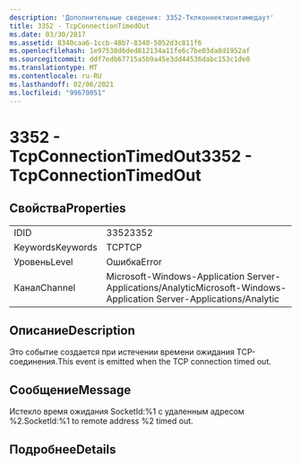 ```yaml
---
description: 'Дополнительные сведения: 3352-Ткпконнектионтимедаут'
title: 3352 - TcpConnectionTimedOut
ms.date: 03/30/2017
ms.assetid: 8340caa6-1ccb-48b7-8340-5052d3c811f6
ms.openlocfilehash: 1e97538d6ded812134a11fe6c7be03da8d1952af
ms.sourcegitcommit: ddf7edb67715a5b9a45e3dd44536dabc153c1de0
ms.translationtype: MT
ms.contentlocale: ru-RU
ms.lasthandoff: 02/06/2021
ms.locfileid: "99670051"
---
```

# <a name="3352---tcpconnectiontimedout"></a><span data-ttu-id="2166e-103">3352 - TcpConnectionTimedOut</span><span class="sxs-lookup"><span data-stu-id="2166e-103">3352 - TcpConnectionTimedOut</span></span>

## <a name="properties"></a><span data-ttu-id="2166e-104">Свойства</span><span class="sxs-lookup"><span data-stu-id="2166e-104">Properties</span></span>  
  
|||  
|-|-|  
|<span data-ttu-id="2166e-105">ID</span><span class="sxs-lookup"><span data-stu-id="2166e-105">ID</span></span>|<span data-ttu-id="2166e-106">3352</span><span class="sxs-lookup"><span data-stu-id="2166e-106">3352</span></span>|  
|<span data-ttu-id="2166e-107">Keywords</span><span class="sxs-lookup"><span data-stu-id="2166e-107">Keywords</span></span>|<span data-ttu-id="2166e-108">TCP</span><span class="sxs-lookup"><span data-stu-id="2166e-108">TCP</span></span>|  
|<span data-ttu-id="2166e-109">Уровень</span><span class="sxs-lookup"><span data-stu-id="2166e-109">Level</span></span>|<span data-ttu-id="2166e-110">Ошибка</span><span class="sxs-lookup"><span data-stu-id="2166e-110">Error</span></span>|  
|<span data-ttu-id="2166e-111">Канал</span><span class="sxs-lookup"><span data-stu-id="2166e-111">Channel</span></span>|<span data-ttu-id="2166e-112">Microsoft-Windows-Application Server-Applications/Analytic</span><span class="sxs-lookup"><span data-stu-id="2166e-112">Microsoft-Windows-Application Server-Applications/Analytic</span></span>|  
  
## <a name="description"></a><span data-ttu-id="2166e-113">Описание</span><span class="sxs-lookup"><span data-stu-id="2166e-113">Description</span></span>  

 <span data-ttu-id="2166e-114">Это событие создается при истечении времени ожидания TCP-соединения.</span><span class="sxs-lookup"><span data-stu-id="2166e-114">This event is emitted when the TCP connection timed out.</span></span>  
  
## <a name="message"></a><span data-ttu-id="2166e-115">Сообщение</span><span class="sxs-lookup"><span data-stu-id="2166e-115">Message</span></span>  

 <span data-ttu-id="2166e-116">Истекло время ожидания SocketId:%1 с удаленным адресом %2.</span><span class="sxs-lookup"><span data-stu-id="2166e-116">SocketId:%1 to remote address %2 timed out.</span></span>  
  
## <a name="details"></a><span data-ttu-id="2166e-117">Подробнее</span><span class="sxs-lookup"><span data-stu-id="2166e-117">Details</span></span>
